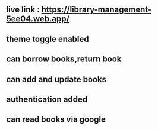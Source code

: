 ## live link :  https://library-management-5ee04.web.app/

## theme toggle enabled
## can borrow books,return book
## can add and update books
## authentication added
## can read books via google